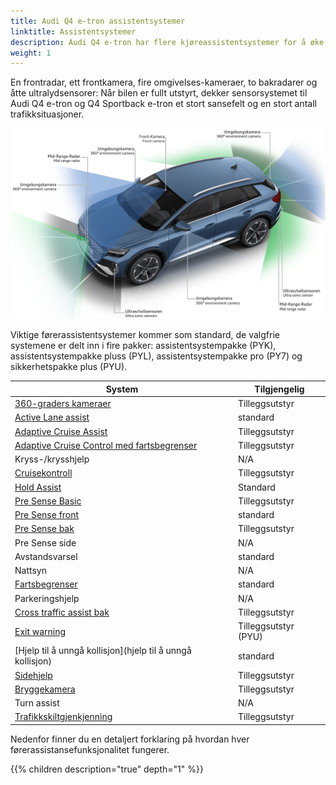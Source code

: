 ```yaml
---
title: Audi Q4 e-tron assistentsystemer
linktitle: Assistentsystemer
description: Audi Q4 e-tron har flere kjøreassistentsystemer for å øke sikkerheten og gjøre hver kjøring mer komfortabel.
weight: 1
---
```


En frontradar, ett frontkamera, fire omgivelses-kameraer, to bakradarer og åtte ultralydsensorer: Når bilen er fullt utstyrt, dekker sensorsystemet til Audi Q4 e-tron og Q4 Sportback e-tron et stort sansefelt og en stort antall trafikksituasjoner.

![Sensorer Audi Q4 e-tron](sensors.jpg "Audi Q4 e-tron sensorer")
 
 Viktige førerassistentsystemer kommer som standard, de valgfrie systemene er delt inn i fire pakker: assistentsystempakke (PYK), assistentsystempakke pluss (PYL), assistentsystempakke pro (PY7) og sikkerhetspakke plus (PYU).

| **System** | **Tilgjengelig** |
| ----------- | ----------- |
| [360-graders kameraer](360camera) | Tilleggsutstyr |
| [Active Lane assist](activelaneassist) | standard |
| [Adaptive Cruise Assist](adaptivecruiseassist) | Tilleggsutstyr |
| [Adaptive Cruise Control med fartsbegrenser](adaptivecruisecontrol) | Tilleggsutstyr |
| Kryss-/krysshjelp | N/A |
| [Cruisekontroll](cruisecontrol) | Tilleggsutstyr |
| [Hold Assist](holdassist) | Standard |
| [Pre Sense Basic](presensebasic) | Tilleggsutstyr |
| [Pre Sense front](presensefront) | standard |
| [Pre Sense bak](presenserear) | Tilleggsutstyr |
| Pre Sense side | N/A |
| Avstandsvarsel | standard |
| Nattsyn | N/A |
| [Fartsbegrenser](hastighetsbegrenser) | standard |
| Parkeringshjelp | N/A |
| [Cross traffic assist bak](crosstrafficassiststrear) | Tilleggsutstyr |
| [Exit warning](exitwarning) | Tilleggsutstyr (PYU) |
| [Hjelp til å unngå kollisjon](hjelp til å unngå kollisjon) | standard |
| [Sidehjelp](sideassist) | Tilleggsutstyr |
| [Bryggekamera](ryggekamera) | Tilleggsutstyr |
| Turn assist | N/A |
| [Trafikkskiltgjenkjenning](trafikkskiltgjenkjenning) | Tilleggsutstyr |

 Nedenfor finner du en detaljert forklaring på hvordan hver førerassistansefunksjonalitet fungerer.


{{% children description="true" depth="1" %}}
